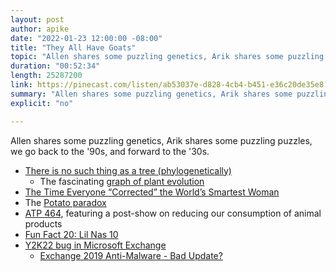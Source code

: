 ```yaml
---
layout: post
author: apike
date: "2022-01-23 12:00:00 -08:00"
title: "They All Have Goats"
topic: "Allen shares some puzzling genetics, Arik shares some puzzling puzzles, we go back to the '90s, and forward to the '30s."
duration: "00:52:34"
length: 25287200
link: https://pinecast.com/listen/ab53037e-d828-4cb4-b451-e36c20de35e8.mp3
summary: "Allen shares some puzzling genetics, Arik shares some puzzling puzzles, we go back to the '90s, and forward to the '30s."
explicit: "no"

---
```


Allen shares some puzzling genetics, Arik shares some puzzling puzzles, we go back to the '90s, and forward to the '30s.

- [There is no such thing as a tree (phylogenetically)](https://www.lesswrong.com/posts/fRwdkop6tyhi3d22L/there-s-no-such-thing-as-a-tree-phylogenetically)
  - The fascinating [graph of plant evolution](https://eukaryotewritesblog.files.wordpress.com/2021/05/whatareplants-1.jpg)
- [The Time Everyone “Corrected” the World’s Smartest Woman](https://priceonomics.com/the-time-everyone-corrected-the-worlds-smartest/)
- The [Potato paradox](https://en.wikipedia.org/wiki/Potato_paradox)
- [ATP 464](https://atp.fm/464), featuring a post-show on reducing our consumption of animal products
- [Fun Fact 20: Lil Nas 10](https://funfact.fm/episodes/20)
- [Y2K22 bug in Microsoft Exchange](https://www.neowin.net/news/y2k22-bug-microsoft-rings-in-the-new-year-by-breaking-exchange-servers-all-around-the-world/)
  - [Exchange 2019 Anti-Malware - Bad Update?](https://www.reddit.com/r/sysadmin/comments/rt91z6/exchange_2019_antimalware_bad_update/)
